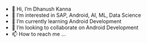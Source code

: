 - 👋 Hi, I’m Dhanush Kanna
- 👀 I’m interested in SAP, Android, AI, ML, Data Science
- 🌱 I’m currently learning Android Development
- 💞️ I’m looking to collaborate on Android Development
- 📫 How to reach me ...

<!---
DK2109/DK2109 is a ✨ special ✨ repository because its `README.md` (this file) appears on your GitHub profile.
You can click the Preview link to take a look at your changes.
--->
